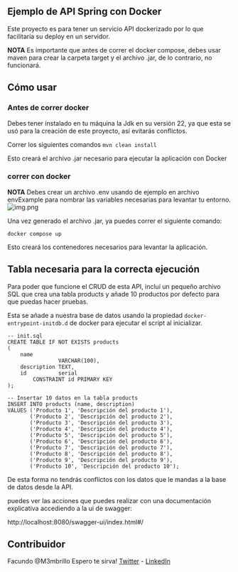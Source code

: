## Ejemplo de API Spring con Docker

Este proyecto es para tener un servicio API dockerizado por lo que facilitaría su deploy en un servidor.

**NOTA** Es importante que antes de correr el docker compose, debes usar maven para crear la carpeta target y el archivo
.jar, de lo contrario, no funcionará.

## Cómo usar

### Antes de correr docker

Debes tener instalado en tu máquina la Jdk en su versión 22, ya que esta se usó para la creación de este proyecto, así
evitarás conflictos.

Correr los siguientes comandos
```mvn clean install```

Esto creará el archivo .jar necesario para ejecutar la aplicación con Docker

### correr con docker

**NOTA** Debes crear un archivo .env usando de ejemplo en archivo envExample para nombrar las variables necesarias para
levantar tu entorno.
![img.png](img.png)

Una vez generado el archivo .jar, ya puedes correr el siguiente comando:

```
docker compose up
```

Esto creará los contenedores necesarios para levantar la aplicación.

## Tabla necesaria para la correcta ejecución

Para poder que funcione el CRUD de esta API, incluí un pequeño archivo SQL que crea una tabla products y añade 10
productos por defecto para que puedas hacer pruebas.

Esta se añade a nuestra base de datos usando la propiedad `docker-entrypoint-initdb.d` de docker para ejecutar el script
al inicializar.

```postgresql
-- init.sql
CREATE TABLE IF NOT EXISTS products
(
    name
                VARCHAR(100),
    description TEXT,
    id          serial
        CONSTRAINT id PRIMARY KEY
);

-- Insertar 10 datos en la tabla products
INSERT INTO products (name, description)
VALUES ('Producto 1', 'Descripción del producto 1'),
       ('Producto 2', 'Descripción del producto 2'),
       ('Producto 3', 'Descripción del producto 3'),
       ('Producto 4', 'Descripción del producto 4'),
       ('Producto 5', 'Descripción del producto 5'),
       ('Producto 6', 'Descripción del producto 6'),
       ('Producto 7', 'Descripción del producto 7'),
       ('Producto 8', 'Descripción del producto 8'),
       ('Producto 9', 'Descripción del producto 9'),
       ('Producto 10', 'Descripción del producto 10');

```

De esta forma no tendrás conflictos con los datos que le mandas a la base de datos desde la API.

puedes ver las acciones que puedes realizar con una documentación explicativa accediendo a la ui de swagger:

http://localhost:8080/swagger-ui/index.html#/

## Contribuidor
Facundo @M3mbrillo
Espero te sirva!
[Twitter](https://x.com/AngieMatiz6) -
[LinkedIn](https://www.linkedin.com/in/angie-matiz/)
